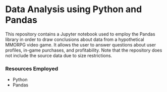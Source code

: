 # Data Analysis using Python and Pandas

This repository contains a Jupyter notebook used to employ the Pandas library in order to draw conclusions about data from a hypothetical MMORPG video game. It allows the user to answer questions about user profiles, in-game purchases, and profitability. Note that the repository does not include the source data due to size restrictions.

### Resources Employed
* Python
* Pandas
